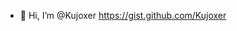 - 👋 Hi, I’m @Kujoxer
https://gist.github.com/Kujoxer
<!---
Kujoxer/Kujoxer is a ✨ special ✨ repository because its `README.md` (this file) appears on your GitHub profile.
You can click the Preview link to take a look at your changes.
--->
